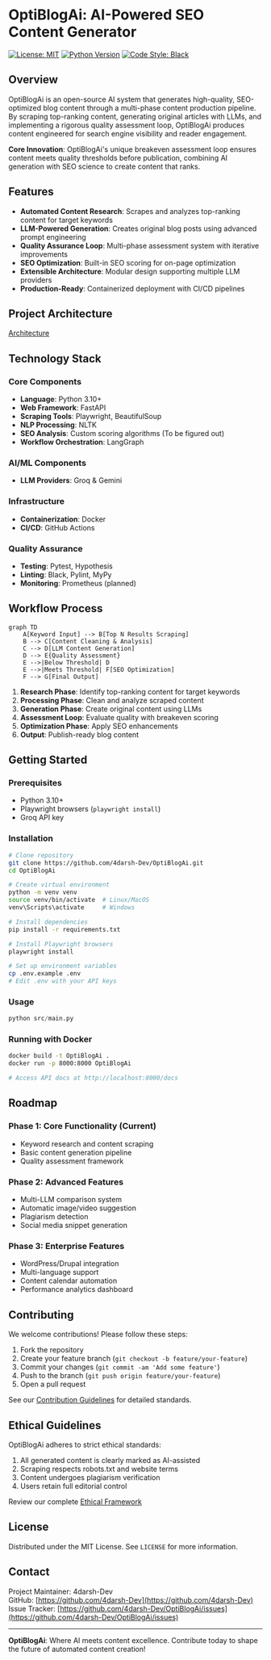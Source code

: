 # OptiBlogAi: AI-Powered SEO Content Generator

[![License: MIT](https://img.shields.io/badge/License-MIT-yellow.svg)](https://opensource.org/licenses/MIT)
[![Python Version](https://img.shields.io/badge/python-3.10%2B-blue.svg)](https://www.python.org/)
[![Code Style: Black](https://img.shields.io/badge/code%20style-black-000000.svg)](https://github.com/psf/black)

## Overview

OptiBlogAi is an open-source AI system that generates high-quality, SEO-optimized blog content through a multi-phase content production pipeline. By scraping top-ranking content, generating original articles with LLMs, and implementing a rigorous quality assessment loop, OptiBlogAi produces content engineered for search engine visibility and reader engagement.

**Core Innovation**: OptiBlogAi's unique breakeven assessment loop ensures content meets quality thresholds before publication, combining AI generation with SEO science to create content that ranks.

## Features

- **Automated Content Research**: Scrapes and analyzes top-ranking content for target keywords
- **LLM-Powered Generation**: Creates original blog posts using advanced prompt engineering
- **Quality Assurance Loop**: Multi-phase assessment system with iterative improvements
- **SEO Optimization**: Built-in SEO scoring for on-page optimization
- **Extensible Architecture**: Modular design supporting multiple LLM providers
- **Production-Ready**: Containerized deployment with CI/CD pipelines

## Project Architecture

[Architecture](docs/architecture.md)

## Technology Stack

### Core Components
- **Language**: Python 3.10+
- **Web Framework**: FastAPI
- **Scraping Tools**: Playwright, BeautifulSoup
- **NLP Processing**: NLTK
- **SEO Analysis**: Custom scoring algorithms (To be figured out)
- **Workflow Orchestration**: LangGraph

### AI/ML Components
- **LLM Providers**: Groq & Gemini 

### Infrastructure
- **Containerization**: Docker
- **CI/CD**: GitHub Actions

### Quality Assurance
- **Testing**: Pytest, Hypothesis
- **Linting**: Black, Pylint, MyPy
- **Monitoring**: Prometheus (planned)

## Workflow Process

```mermaid
graph TD
    A[Keyword Input] --> B[Top N Results Scraping]
    B --> C[Content Cleaning & Analysis]
    C --> D[LLM Content Generation]
    D --> E{Quality Assessment}
    E -->|Below Threshold| D
    E -->|Meets Threshold| F[SEO Optimization]
    F --> G[Final Output]
```

1. **Research Phase**: Identify top-ranking content for target keywords
2. **Processing Phase**: Clean and analyze scraped content
3. **Generation Phase**: Create original content using LLMs
4. **Assessment Loop**: Evaluate quality with breakeven scoring
5. **Optimization Phase**: Apply SEO enhancements
6. **Output**: Publish-ready blog content

## Getting Started

### Prerequisites
- Python 3.10+
- Playwright browsers (`playwright install`)
- Groq API key

### Installation
```bash
# Clone repository
git clone https://github.com/4darsh-Dev/OptiBlogAi.git
cd OptiBlogAi

# Create virtual environment
python -m venv venv
source venv/bin/activate  # Linux/MacOS
venv\Scripts\activate     # Windows

# Install dependencies
pip install -r requirements.txt

# Install Playwright browsers
playwright install

# Set up environment variables
cp .env.example .env
# Edit .env with your API keys
```

### Usage
```python
python src/main.py 
```

### Running with Docker
```bash
docker build -t OptiBlogAi .
docker run -p 8000:8000 OptiBlogAi

# Access API docs at http://localhost:8000/docs
```

## Roadmap

### Phase 1: Core Functionality (Current)
- Keyword research and content scraping
- Basic content generation pipeline
- Quality assessment framework

### Phase 2: Advanced Features
- Multi-LLM comparison system
- Automatic image/video suggestion
- Plagiarism detection
- Social media snippet generation

### Phase 3: Enterprise Features
- WordPress/Drupal integration
- Multi-language support
- Content calendar automation
- Performance analytics dashboard

## Contributing

We welcome contributions! Please follow these steps:

1. Fork the repository
2. Create your feature branch (`git checkout -b feature/your-feature`)
3. Commit your changes (`git commit -am 'Add some feature'`)
4. Push to the branch (`git push origin feature/your-feature`)
5. Open a pull request

See our [Contribution Guidelines](CONTRIBUTING.md) for detailed standards.

## Ethical Guidelines

OptiBlogAi adheres to strict ethical standards:
1. All generated content is clearly marked as AI-assisted
2. Scraping respects robots.txt and website terms
3. Content undergoes plagiarism verification
4. Users retain full editorial control

Review our complete [Ethical Framework](docs/ethical-guidelines.md)

## License

Distributed under the MIT License. See `LICENSE` for more information.

## Contact

Project Maintainer: 4darsh-Dev  
GitHub: [https://github.com/4darsh-Dev](https://github.com/4darsh-Dev)  
Issue Tracker: [https://github.com/4darsh-Dev/OptiBlogAi/issues](https://github.com/4darsh-Dev/OptiBlogAi/issues)

---

**OptiBlogAi**: Where AI meets content excellence. Contribute today to shape the future of automated content creation!
